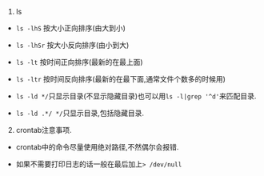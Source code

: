 1. ls

 * `ls -lhS` 按大小正向排序(由大到小)

 * `ls -lhSr` 按大小反向排序(由小到大)

 * `ls -lt` 按时间正向排序(最新的在最上面)

 * `ls -ltr` 按时间反向排序(最新的在最下面,通常文件个数多的时候用)

 * `ls -ld */`只显示目录(不显示隐藏目录)也可以用`ls -l|grep '^d'`来匹配目录.

 * `ls -ld .*/ */`只显示目录,包括隐藏目录.

2. crontab注意事项.

 * crontab中的命令尽量使用绝对路径,不然偶尔会报错.
 
 * 如果不需要打印日志的话一般在最后加上`> /dev/null`
